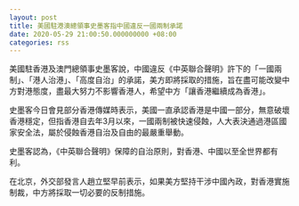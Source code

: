 ```yaml
---
layout: post
title: 美國駐港澳總領事史墨客指中國違反一國兩制承諾
date: 2020-05-29 21:00:50.000000000 +08:00
categories: rss
---
```


美國駐香港及澳門總領事史墨客說，中國違反《中英聯合聲明》許下的「一國兩制」、「港人治港」、「高度自治」的承諾，美方即將採取的措施，旨在盡可能改變中方對港態度，盡最大努力不影響香港人，希望中方「讓香港繼續成為香港」。

史墨客今日會見部分香港傳媒時表示，美國一直承認香港是中國一部分，無意破壞香港穩定，但指香港自去年3月以來，一國兩制被快速侵蝕，人大表決通過港區國家安全法，屬於侵蝕香港自治及自由的最嚴重舉動。

史墨客認為，《中英聯合聲明》保障的自治原則，對香港、中國以至全世界都有利。

在北京，外交部發言人趙立堅早前表示，如果美方堅持干涉中國內政，對香港實施制裁，中方將採取一切必要的反制措施。

